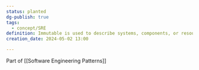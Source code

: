 ```yaml
---
status: planted
dg-publish: true
tags:
  - concept/SRE
definition: Immutable is used to describe systems, components, or resources that remain unchanged during their entire lifecycle.
creation_date: 2024-05-02 13:00

---
```

Part of [[Software Engineering Patterns]]
